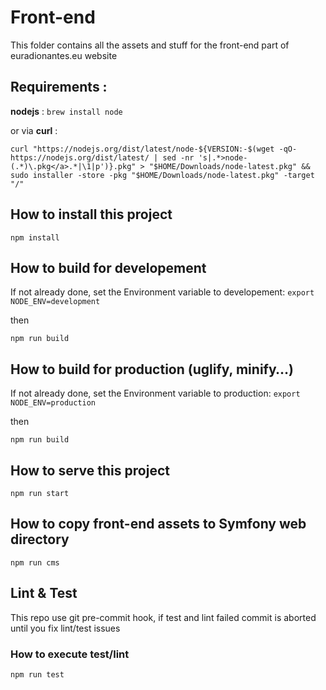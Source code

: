 # Front-end

This folder contains all the assets and stuff for the front-end part of euradionantes.eu website

## Requirements :


**nodejs** : `brew install node` 

or via **curl** :

```
curl "https://nodejs.org/dist/latest/node-${VERSION:-$(wget -qO- https://nodejs.org/dist/latest/ | sed -nr 's|.*>node-(.*)\.pkg</a>.*|\1|p')}.pkg" > "$HOME/Downloads/node-latest.pkg" && sudo installer -store -pkg "$HOME/Downloads/node-latest.pkg" -target "/"

```


## How to install this project


`npm install`


## How to build for developement

If not already done, set the Environment variable to developement: `export NODE_ENV=development` 

then 

`npm run build`


## How to build for production (uglify, minify…)

If not already done, set the Environment variable to production: `export NODE_ENV=production` 

then

`npm run build`


## How to serve this project


`npm run start`


## How to copy front-end assets to Symfony web directory

`npm run cms`


## Lint & Test

This repo use git pre-commit hook, if test and lint failed commit is aborted until you fix lint/test issues

### How to execute test/lint

`npm run test`